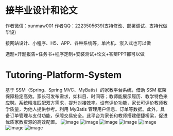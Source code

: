 # 接毕业设计和论文
作者微信：xunmaw001  作者QQ：2223505639(支持修改、部署调试、支持代做毕设)

接网站设计、小程序、H5、APP、各种系统等，单片机、嵌入式也可以做

选题+开题报告+任务书+程序定制+安装测试+论文+答辩PPT都可以做
# Tutoring-Platform-System
基于 SSM（Spring、Spring MVC、MyBatis）的家教平台系统，借助 SSM 框架保障稳定高效。家长可发布需求，如科目、时间等；教师能展示履历、教学特色来应聘。系统精准匹配双方需求，提升对接效率。设有评价功能，家长可评价教师教学质量，为他人提供参考。利用 MyBatis 管理用户信息、订单等数据。此外，具备订单管理与支付功能，保障交易安全。此平台为家长和教师搭建便捷桥梁，促进优质家教资源的高效配置。 
![image](https://github.com/user-attachments/assets/89de83f8-9fc3-4bc1-87d8-f3148e89d617)
![image](https://github.com/user-attachments/assets/74d8e1d1-a880-4fba-a1b9-ea083efa8a4b)
![image](https://github.com/user-attachments/assets/5b128680-9119-4eeb-a935-e9e4879ddae3)
![image](https://github.com/user-attachments/assets/fd2678cd-65f7-4222-9808-1b7480560db4)
![image](https://github.com/user-attachments/assets/c3d22b3e-f9ed-4f76-8f8d-db3a159ecfe3)
![image](https://github.com/user-attachments/assets/1e460282-5f56-4269-82d6-4ed7938faf9c)
![image](https://github.com/user-attachments/assets/cdb3ff67-2859-4d3a-8703-c244a3a1cccc)
